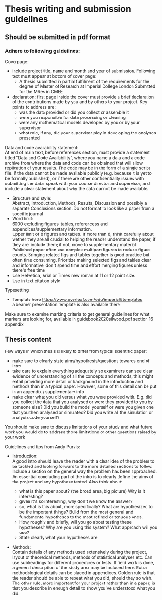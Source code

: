 # Thesis writing and submission guidelines

## Should be submitted in pdf format
### Adhere to following guidelines:
Coverpage:  
- include project title, name and month and year of submission.
Following text must appear at bottom of cover page:  
    - A thesis submitted in partial fulfilment of the requirements for the degree of Master of Research at Imperial College London Submitted for the MRes in CMEE
- declaration: first page inside the cover must provide a brief declaration of the contributions made by you and by others to your project. Key points to address are:  
    - was the data provided or did you collect or assemble it
    - were you responsible for data processing or cleaning
    - were any mathematical models developed by you or by your supervisor
    - what role, if any, did your supervisor play in developing the analyses presented

Data and code availability statement:  
At end of main text, before references section, must provide a statement titled "Data and Code Availability", where you name a data and a code archive from where the data and code can be obtained that will allow replication of your results. The code may be in the form of a single script file. If the data cannot be made available publicly (e.g. because it is yet to be formally published), or if there are other confidentiality issues with submitting the data, speak with your course director and supervisor, and include a clear statement about why the data cannot be made available.  
- Structure and style:  
Abstract, Introduction, Methods, Results, Discussion and possibly a separate Conclusions section. Do not format to look like a paper from a specific journal
- Word limit:  
6000 excluding figures, tables, referencess and appendices/supplementary information.   
Upper limit of 8 figures and tables. If more than 8, think carefully about wether they are all crucial to helping the reader understand the paper, if they are, include them; if not, move to supplementary material    
Published paper often use complex multipart figures to reduce figure counts. Bringing related figs and tables together is good practice but often time consuming. Prioritize making selected figs and tables clear and informative, don't spend time and effort merging figures unless there's free time
- Use Helvetica, Arial or Times new roman at 11 or 12 point size.
- Use in text citation style

Typesetting:    
- Template here https://www.overleaf.com/edu/imperial#templates  
a beamer presentation template is also available there

Make sure to examine marking criteria to get general guidelines for what markers are looking for, available in guidebook2020silwood.pdf section 16 appendix

## Thesis content
Few ways in which thesis is likely to differ from typical scientific paper:
- make sure to clearly state aims/hypothesis/questions towards end of intro
- take care to explain everything adequately so examiners can see clear evidence of understanding of all the concepts and methods, this might entail providing more detail or background in the introduction and methods than in a typical paper. However, some of this detail can be put in an appendix / supplementary info
- make clear what you did versus what you were provided with. E.g. did you collect the data that you analysed or were they provided to you by someone else? Did you build the model yourself or were you given one that you then analysed or simulated? Did you write all the simulation or analysis code yourself?

You should make sure to discuss limitations of your study and what future work you would do to address those limitations or other questions raised by your work

Guidelines and tips from Andy Purvis:
- Introduction:  
A good intro should leave the reader with a clear idea of the problem to be tackled and looking forward to the more detailed sections to follow. Include a section on the general way the problem has been approached. An essential concluding part of the intro is to clearly define the aims of the project and any hypothese tested. Also think about:   
    - what is this paper about? (the broad area, big picture) Why is it interesting?
    - given it's so interesting, why don't we know the answer?
    - so, what is this about, more specifically? What are hypothesized to be the important things? Build from the most general and fundamental hypotheses to the most refined or tenuous ones.
    - How, roughly and briefly, will you go about testing these hypotheses? Why are you using this system? What approach will you use?
    - State clearly what your hypotheses are

- Methods:  
Contain details of any methods used extensively during the project, layout of theoretical methods, methods of statistical analyses etc. Can use subheadings for different procedures or tests. If field work is done, a general description of the study area may be included here. Extra methodological details can be placed in appendices. Golden rule is that the reader should be able to repeat what you did, should they so wish. The other rule, more important for your project rather than in a paper, is that you describe in enough detail to show you've understood what you did.